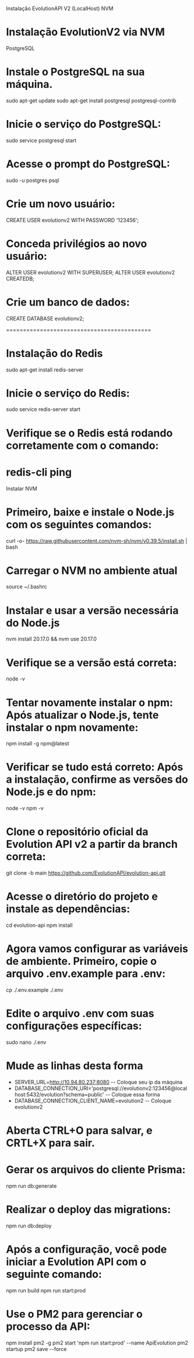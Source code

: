 Instalação EvolutionAPI V2 (LocalHost) NVM

Instalação EvolutionV2 via NVM
======================================

PostgreSQL
# Instale o PostgreSQL na sua máquina.

sudo apt-get update
sudo apt-get install postgresql postgresql-contrib

# Inicie o serviço do PostgreSQL:
sudo service postgresql start

# Acesse o prompt do PostgreSQL:
sudo -u postgres psql

# Crie um novo usuário:
CREATE USER evolutionv2 WITH PASSWORD '123456';

# Conceda privilégios ao novo usuário:
ALTER USER evolutionv2 WITH SUPERUSER;
ALTER USER evolutionv2 CREATEDB;

# Crie um banco de dados:
CREATE DATABASE evolutionv2;

===========================================

# Instalação do Redis
sudo apt-get install redis-server

# Inicie o serviço do Redis:
sudo service redis-server start

# Verifique se o Redis está rodando corretamente com o comando:
redis-cli ping
===========================================

Instalar NVM
# Primeiro, baixe e instale o Node.js com os seguintes comandos:
curl -o- https://raw.githubusercontent.com/nvm-sh/nvm/v0.39.5/install.sh | bash

# Carregar o NVM no ambiente atual
source ~/.bashrc

# Instalar e usar a versão necessária do Node.js
nvm install 20.17.0 && nvm use 20.17.0

# Verifique se a versão está correta:
node -v

# Tentar novamente instalar o npm: Após atualizar o Node.js, tente instalar o npm novamente:
npm install -g npm@latest

# Verificar se tudo está correto: Após a instalação, confirme as versões do Node.js e do npm:

node -v
npm -v


# Clone o repositório oficial da Evolution API v2 a partir da branch correta:
git clone -b main https://github.com/EvolutionAPI/evolution-api.git

# Acesse o diretório do projeto e instale as dependências:
cd evolution-api
npm install

# Agora vamos configurar as variáveis de ambiente. Primeiro, copie o arquivo .env.example para .env:
cp ./.env.example ./.env

# Edite o arquivo .env com suas configurações específicas:
sudo nano ./.env

# Mude as linhas desta forma

- SERVER_URL=http://10.94.80.237:8080 -- Coloque seu ip da máquina
- DATABASE_CONNECTION_URI='postgresql://evolutionv2:123456@localhost:5432/evolution?schema=public' -- Coloque essa forma
- DATABASE_CONNECTION_CLIENT_NAME=evolution2 -- Coloque evolutionv2
 
 # Aberta CTRL+O para salvar, e CRTL+X para sair.
 
 # Gerar os arquivos do cliente Prisma:
npm run db:generate
# Realizar o deploy das migrations:
npm run db:deploy

# Após a configuração, você pode iniciar a Evolution API com o seguinte comando:
npm run build
npm run start:prod

# Use o PM2 para gerenciar o processo da API:
npm install pm2 -g
pm2 start 'npm run start:prod' --name ApiEvolution
pm2 startup
pm2 save --force


